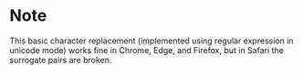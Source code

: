 # Note
This basic character replacement (implemented using regular expression in unicode mode) works fine in Chrome, Edge, and Firefox, but in Safari the surrogate pairs are broken.